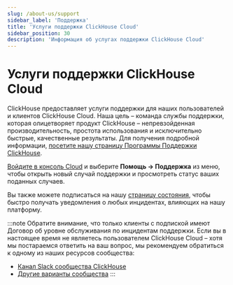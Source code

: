 ```yaml
---
slug: /about-us/support
sidebar_label: 'Поддержка'
title: 'Услуги поддержки ClickHouse Cloud'
sidebar_position: 30
description: 'Информация об услугах поддержки ClickHouse Cloud'
---
```


# Услуги поддержки ClickHouse Cloud

ClickHouse предоставляет услуги поддержки для наших пользователей и клиентов ClickHouse Cloud. Наша цель – команда службы поддержки, которая олицетворяет продукт ClickHouse – непревзойденная производительность, простота использования и исключительно быстрые, качественные результаты. Для получения подробной информации, [посетите нашу страницу Программы Поддержки ClickHouse](https://clickhouse.com/support/program/).

[Войдите в консоль Cloud](https://console.clickhouse.cloud/support) и выберите **Помощь -> Поддержка** из меню, чтобы открыть новый случай поддержки и просмотреть статус ваших поданных случаев.

Вы также можете подписаться на нашу [страницу состояния](https://status.clickhouse.com), чтобы быстро получать уведомления о любых инцидентах, влияющих на нашу платформу.

:::note
Обратите внимание, что только клиенты с подпиской имеют Договор об уровне обслуживания по инцидентам поддержки. Если вы в настоящее время не являетесь пользователем ClickHouse Cloud – хотя мы постараемся ответить на ваш вопрос, мы рекомендуем обратиться к одному из наших ресурсов сообщества:

- [Канал Slack сообщества ClickHouse](https://clickhouse.com/slack)
- [Другие варианты сообщества](https://github.com/ClickHouse/ClickHouse/blob/master/README.md#useful-links)
:::

